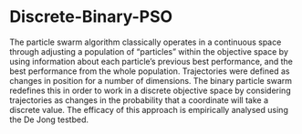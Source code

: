# Discrete-Binary-PSO
The particle swarm algorithm classically operates in a continuous
space through adjusting a population of “particles” within the objective space by using information about each particle’s previous best
performance, and the best performance from the whole population.
Trajectories were defined as changes in position for a number of
dimensions. The binary particle swarm redefines this in order to
work in a discrete objective space by considering trajectories as
changes in the probability that a coordinate will take a discrete
value. The efficacy of this approach is empirically analysed using
the De Jong testbed.
